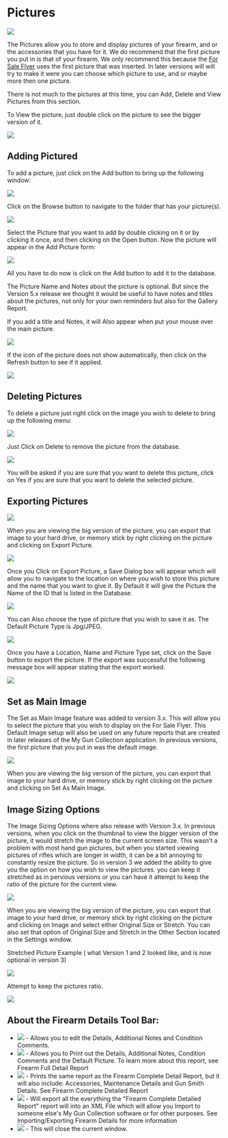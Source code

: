 # Pictures

![](images/ViewFullDetails_Pictures.jpg)

 The Pictures allow you to store and display pictures of your firearm, and or the accessories that you have for it. We do recommend that the first picture you put in is that of your firearm.  We only recommend this because the [For Sale Flyer](Report_ForSale.md) uses the first picture that was inserted.   In later versions will will try to make it were you can choose which picture to use, and or maybe more then one picture.

There is not much to the pictures at this time, you can Add, Delete and View Pictures from this section.

To View the picture, just double click on the picture to see the bigger version of it.

![](images/Pictures_Viewing_Image.jpg)

## Adding Pictured

To add a picture, just click on the Add button to bring up the following window:

![](images/Pictures_Viewing_Add_Picture.jpg)

Click on the Browse button to navigate to the folder that has your picture(s).

![](images/Pictures_Viewing_Add_Picture_Broswing.jpg)

Select the Picture that you want to add by double clicking on it or by clicking it once, and then clicking on the Open button. Now the picture will appear in the Add Picture form:

![](images/Pictures_Viewing_Add_Picture_selected.jpg)

All you have to do now is click on the Add button to add it to the database.

The Picture Name and Notes about the picture is optional.  But since the Version 5.x release we thought it would be useful to have notes and titles about the pictures, not only for your own reminders but also for the Gallery Report.

If you add a title and Notes, it will Also appear when put your mouse over the main picture.

![](images/Viewing_Picture_with_Notes.jpg)

If the icon of the picture does not show automatically, then click on the Refresh button to see if it applied.

![](images/Pictures_Viewing_Add_Picture_finished.jpg)

## Deleting Pictures

To delete a picture just right click on the image you wish to delete to bring up the following menu:

![](images/Pictures_Viewing_Menu.jpg)

Just Click on Delete to remove the picture from the database.

![](images/Pictures_Viewing_Delete_Confirm.jpg)

You will be asked if you are sure that you want to delete this picture, click on Yes if you are sure that you want to delete the selected picture.


## Exporting Pictures

![](images/Pictures_Viewing_Image.jpg)

When you are viewing the big version of the picture, you can export that image to your hard drive, or memory stick by right clicking on the picture and clicking on Export Picture.

![](images/Pictures_Exporting_Image.jpg)

Once you Click on Export Picture, a Save Dialog box will appear which will allow you to navigate to the location on where you wish to store this picture and the name that you want to give it.  By Default it will give the Picture the Name of the ID that is listed in the Database.

![](images/Pictures_Exporting_Image_to_file.jpg)

You can Also choose the type of picture that you wish to save it as.  The Default Picture Type is Jpg/JPEG.

![](images/Pictures_Exporting_Image_to_file_types.jpg)

Once you have a Location, Name and Picture Type set, click on the Save button to export the picture.  If the export was successful the following message box will appear stating that the export worked.

![](images/Pictures_Exporting_Image_Completed.jpg)

## Set as Main Image

The Set as Main Image feature was added to version 3.x.  This will allow you to select the picture that you wish to display on the For Sale Flyer.   This Default Image setup will also be used on any future reports that are created in later releases of the My Gun Collection application.  In previous versions, the first picture that you put in was the default image.

![](images/Pictures_Exporting_Image.jpg)

When you are viewing the big version of the picture, you can export that image to your hard drive, or memory stick by right clicking on the picture and clicking on Set As Main Image.

## Image Sizing Options

The Image Sizing Options where also release with Version 3.x.   In previous versions, when you click on the thumbnail to view the bigger version of the picture, it would stretch the image to the current screen size.  This wasn't a problem with most hand gun pictures, but when you started viewing pictures of rifles which are longer in width, it can be a bit annoying to constantly resize the picture.  So in version 3 we added the ability to give you the option on how you wish to view the pictures.  you can keep it stretched as in pervious versions or you can have it attempt to keep the ratio of the picture for the current view.

![](images/Pictures_ImageSizing.jpg)

When you are viewing the big version of the picture, you can export that image to your hard drive, or memory stick by right clicking on the picture and clicking on Image and select either Original Size or Stretch.  You can also set that option of Original Size and Stretch in the Other Section located in the Settings window.

Stretched Picture Example ( what Version 1 and 2 looked like, and is now optional in version 3)

![](images/Pictures_Stretch_mode.jpg)

Attempt to keep the pictures ratio.

![](images/Pictures_Original_Size_Ratio_Guess.jpg)

## About the Firearm Details Tool Bar:

* ![](images/l-Office_(Office)_Offices_1_32x32.gif) - Allows you to edit the Details, Additional Notes and Condition Comments.
* ![](images/PrintPreview.gif)  - Allows you to Print out the Details, Additional Notes, Condition Comments and the Default Picture.  To learn more about this report, see Firearm Full Detail Report
* ![](images/BigPrinter_1_32x32.gif) - Prints the same report as the Firearm Complete Detail Report, but it will also include: Accessories, Maintenance Details and Gun Smith Details. See Firearm Complete Detailed Report
* ![](images/WEB_XM~1.gif) - Will export all the everything the "Firearm Complete Detailed Report" report will into an XML File which will allow you Import to someone else's My Gun Collection software or for other purposes. See Importing/Exporting Firearm Details for more information
* ![](images/Notification.gif) - This will close the current window.